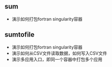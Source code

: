 ## sum 

- 演示如何打包fortran singularity容器

## sumtofile

- 演示如何打包fortran singularity容器
- 演示如何从CSV文件读取数据，如何写入CSV文件
- 演示多应用入口，即同一个容器中打包多个应用

	